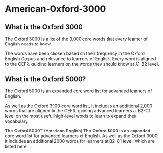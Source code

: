 # American-Oxford-3000

## What is the Oxford 3000
The Oxford 3000 is a list of the 3,000 core words that every learner of English needs to know.

The words have been chosen based on their frequency in the Oxford English Corpus and relevance to learners of English. Every word is aligned to the CEFR, guiding learners on the words they should know at A1-B2 level.

## What is the Oxford 5000?
The Oxford 5000 is an expanded core word list for advanced learners of English.

As well as the Oxford 3000 core word list, it includes an additional 2,000 words that are aligned to the CEFR, guiding advanced learners at B2-C1 level on the most useful high-level words to learn to expand their vocabulary.

The Oxford 5000™ (American English)
The Oxford 5000 is an expanded core word list for advanced learners of English. As well as the Oxford
3000, it includes an additional 2000 words for learners at B2-C1 level, which are listed here.